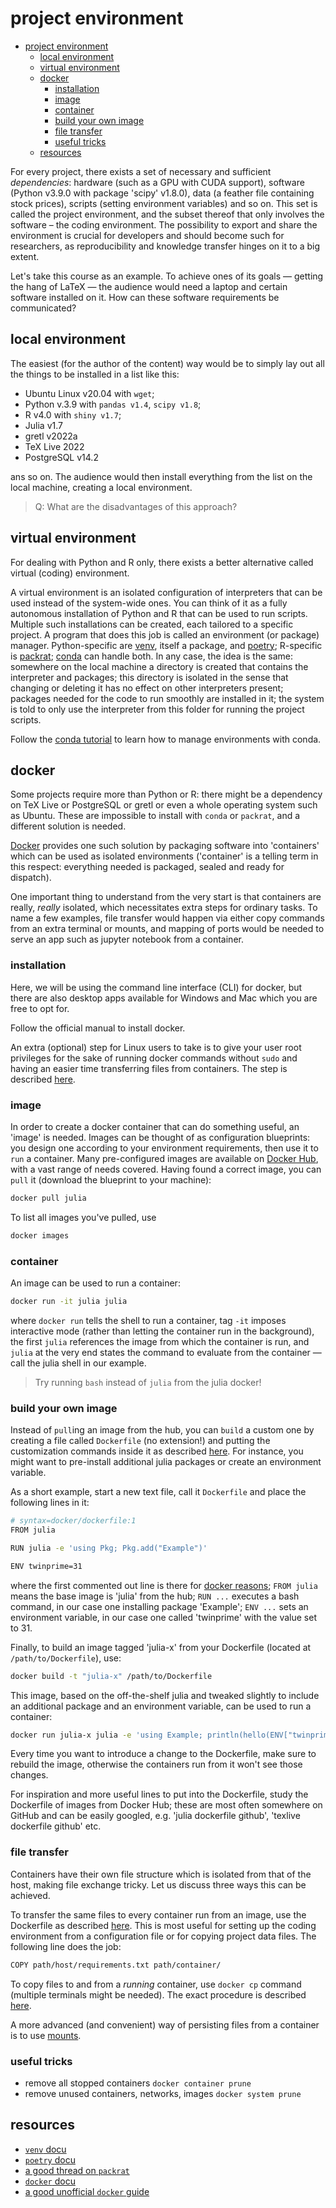 # project environment

- [project environment](#project-environment)
  - [local environment](#local-environment)
  - [virtual environment](#virtual-environment)
  - [docker](#docker)
    - [installation](#installation)
    - [image](#image)
    - [container](#container)
    - [build your own image](#build-your-own-image)
    - [file transfer](#file-transfer)
    - [useful tricks](#useful-tricks)
  - [resources](#resources)

For every project, there exists a set of necessary and sufficient *dependencies*: hardware (such as a GPU with CUDA support), software (Python v3.9.0 with package 'scipy' v1.8.0), data (a feather file containing stock prices), scripts (setting environment variables) and so on. This set is called the project environment, and the subset thereof that only involves the software &ndash; the coding environment. The possibility to export and share the environment is crucial for developers and should become such for researchers, as reproducibility and knowledge transfer hinges on it to a big extent.

Let's take this course as an example. To achieve ones of its goals &mdash; getting the hang of LaTeX &mdash; the audience would need a laptop and certain software installed on it. How can these software requirements be communicated?

## local environment

The easiest (for the author of the content) way would be to simply lay out all the things to be installed in a list like this:

- Ubuntu Linux v20.04 with `wget`;
- Python v.3.9 with `pandas v1.4`, `scipy v1.8`;
- R v4.0 with `shiny v1.7`;
- Julia v1.7
- gretl v2022a
- TeX Live 2022
- PostgreSQL v14.2

ans so on. The audience would then install everything from the list on the local machine, creating a local environment.

> Q: What are the disadvantages of this approach?

## virtual environment

For dealing with Python and R only, there exists a better alternative called virtual (coding) environment.

A virtual environment is an isolated configuration of interpreters that can be used instead of the system-wide ones. You can think of it as a fully autonomous installation of Python and R that can be used to run scripts. Multiple such installations can be created, each tailored to a specific project. A program that does this job is called an environment (or package) manager. Python-specific are [venv](https://docs.python.org/3/library/venv.html), itself a package, and [poetry](https://python-poetry.org/docs/managing-environments/); R-specific is [packrat](https://rstudio.github.io/packrat/); [conda](https://docs.conda.io/en/latest/) can handle both. In any case, the idea is the same: somewhere on the local machine a directory is created that contains the interpreter and packages; this directory is isolated in the sense that changing or deleting it has no effect on other interpreters present; packages needed for the code to run smoothly are installed in it; the system is told to only use the interpreter from this folder for running the project scripts.

Follow the [conda tutorial](https://docs.conda.io/projects/conda/en/latest/user-guide/tasks/manage-environments.html) to learn how to manage environments with conda.

## docker

Some projects require more than Python or R: there might be a dependency on TeX Live or PostgreSQL or gretl or even a whole operating system such as Ubuntu. These are impossible to install with `conda` or `packrat`, and a different solution is needed.

[Docker](https://docs.docker.com/) provides one such solution by packaging software into 'containers' which can be used as isolated environments ('container' is a telling term in this respect: everything needed is packaged, sealed and ready for dispatch).

One important thing to understand from the very start is that containers are really, *really* isolated, which necessitates extra steps for ordinary tasks. To name a few examples, file transfer would happen via either copy commands from an extra terminal or mounts, and mapping of ports would be needed to serve an app such as jupyter notebook from a container.

### installation

Here, we will be using the command line interface (CLI) for docker, but there are also desktop apps available for Windows and Mac which you are free to opt for.

Follow the official manual to install docker.

An extra (optional) step for Linux users to take is to give your user root privileges for the sake of running docker commands without `sudo` and having an easier time transferring files from containers. The step is described [here](https://docs.docker.com/engine/install/linux-postinstall/).

### image

In order to create a docker container that can do something useful, an 'image' is needed. Images can be thought of as configuration blueprints: you design one according to your environment requirements, then use it to `run` a container. Many pre-configured images are available on [Docker Hub](https://hub.docker.com/), with a vast range of needs covered. Having found a correct image, you can `pull` it (download the blueprint to your machine):

```bash
docker pull julia
```

To list all images you've pulled, use

```bash
docker images
```

### container

An image can be used to run a container:

```bash
docker run -it julia julia
```

where `docker run` tells the shell to run a container, tag `-it` imposes interactive mode (rather than letting the container run in the background), the first `julia` references the image from which the container is run, and `julia` at the very end states the command to evaluate from the container &mdash; call the julia shell in our example.

> Try running `bash` instead of `julia` from the julia docker!

### build your own image

Instead of `pull`ing an image from the hub, you can `build` a custom one by creating a file called `Dockerfile` (no extension!) and putting the customization commands inside it as described [here](https://docs.docker.com/develop/develop-images/dockerfile_best-practices/). For instance, you might want to pre-install additional julia packages or create an environment variable.

As a short example, start a new text file, call it `Dockerfile` and place the following lines in it:

```bash
# syntax=docker/dockerfile:1
FROM julia

RUN julia -e 'using Pkg; Pkg.add("Example")'

ENV twinprime=31
```

where the first commented out line is there for [docker reasons](https://docs.docker.com/engine/reference/builder/#syntax); `FROM julia` means the base image is 'julia' from the hub; `RUN ...` executes a bash command, in our case one installing package 'Example'; `ENV ...` sets an environment variable, in our case one called 'twinprime' with the value set to 31.

Finally, to build an image tagged 'julia-x' from your Dockerfile (located at `/path/to/Dockerfile`), use:

```bash
docker build -t "julia-x" /path/to/Dockerfile
```

This image, based on the off-the-shelf julia and tweaked slightly to include an additional package and an environment variable, can be used to run a container:

```bash
docker run julia-x julia -e 'using Example; println(hello(ENV["twinprime"]))'
```

Every time you want to introduce a change to the Dockerfile, make sure to rebuild the image, otherwise the containers run from it won't see those changes.

For inspiration and more useful lines to put into the Dockerfile, study the Dockerfile of images from Docker Hub; these are most often somewhere on GitHub and can be easily googled, e.g. 'julia dockerfile github', 'texlive dockerfile github' etc.

### file transfer

Containers have their own file structure which is isolated from that of the host, making file exchange tricky. Let us discuss three ways this can be achieved.

To transfer the same files to every container run from an image, use the Dockerfile as described [here](https://docs.docker.com/develop/develop-images/dockerfile_best-practices/#add-or-copy). This is most useful for setting up the coding environment from a configuration file or for copying project data files. The following line does the job:

```bash
COPY path/host/requirements.txt path/container/
```

To copy files to and from a *running* container, use `docker cp` command (multiple terminals might be needed). The exact procedure is described [here](tba).

A more advanced (and convenient) way of persisting files from a container is to use [mounts](tba).

### useful tricks

- remove all stopped containers
    `docker container prune`
- remove unused containers, networks, images
    `docker system prune`

## resources

- [`venv` docu](https://docs.python.org/3/library/venv.html)
- [`poetry` docu](https://python-poetry.org/docs/managing-environments/)
- [a good thread on `packrat`](https://stackoverflow.com/a/38949039/2835160)
- [`docker` docu](https://docs.docker.com)
- [a good unofficial `docker` guide](https://docker-curriculum.com/)
